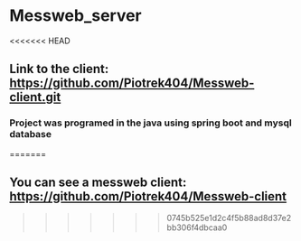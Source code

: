 # Messweb_server
<<<<<<< HEAD
## Link to the client: https://github.com/Piotrek404/Messweb-client.git
### Project was programed in the java using spring boot and mysql database
=======
## You can see a messweb client: https://github.com/Piotrek404/Messweb-client
>>>>>>> 0745b525e1d2c4f5b88ad8d37e2bb306f4dbcaa0

